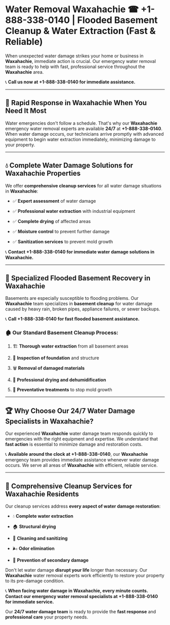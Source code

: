 # Water Removal Waxahachie ☎ +1-888-338-0140 | Flooded Basement Cleanup & Water Extraction (Fast & Reliable)

When unexpected water damage strikes your home or business in **Waxahachie**, immediate action is crucial. Our emergency water removal team is ready to help with fast, professional service throughout the **Waxahachie** area. 

📞 **Call us now at +1-888-338-0140 for immediate assistance.**
---
## 🚀 Rapid Response in Waxahachie When You Need It Most
Water emergencies don't follow a schedule. That's why our **Waxahachie** emergency water removal experts are available **24/7** at **+1-888-338-0140**. When water damage occurs, our technicians arrive promptly with advanced equipment to begin water extraction immediately, minimizing damage to your property.
---
## 💧 Complete Water Damage Solutions for Waxahachie Properties
We offer **comprehensive cleanup services** for all water damage situations in **Waxahachie**:
- ✅ **Expert assessment** of water damage  
- ✅ **Professional water extraction** with industrial equipment  
- ✅ **Complete drying** of affected areas  
- ✅ **Moisture control** to prevent further damage  
- ✅ **Sanitization services** to prevent mold growth  
📞 **Contact +1-888-338-0140 for immediate water damage solutions in Waxahachie.**
---
## 🌊 Specialized Flooded Basement Recovery in Waxahachie
Basements are especially susceptible to flooding problems. Our **Waxahachie** team specializes in **basement cleanup** for water damage caused by heavy rain, broken pipes, appliance failures, or sewer backups. 
📞 **Call +1-888-338-0140 for fast flooded basement assistance.**
### 🏚️ Our Standard Basement Cleanup Process:
1. 🏗️ **Thorough water extraction** from all basement areas  
2. 🔎 **Inspection of foundation** and structure  
3. 🗑️ **Removal of damaged materials**  
4. 💨 **Professional drying and dehumidification**  
5. 🚫 **Preventative treatments** to stop mold growth  
---
## 🏆 Why Choose Our 24/7 Water Damage Specialists in Waxahachie?
Our experienced **Waxahachie** water damage team responds quickly to emergencies with the right equipment and expertise. We understand that **fast action** is essential to minimize damage and restoration costs.
📞 **Available around the clock at +1-888-338-0140**, our **Waxahachie** emergency team provides immediate assistance whenever water damage occurs. We serve all areas of **Waxahachie** with efficient, reliable service.
---
## 🧹 Comprehensive Cleanup Services for Waxahachie Residents
Our cleanup services address **every aspect of water damage restoration**:
- 💧 **Complete water extraction**  
- 🏠 **Structural drying**  
- 🧼 **Cleaning and sanitizing**  
- 🌬️ **Odor elimination**  
- 🚫 **Prevention of secondary damage**  
Don't let water damage **disrupt your life** longer than necessary. Our **Waxahachie** water removal experts work efficiently to restore your property to its pre-damage condition.
📞 **When facing water damage in Waxahachie, every minute counts. Contact our emergency water removal specialists at +1-888-338-0140 for immediate service.**
Our **24/7 water damage team** is ready to provide the **fast response** and **professional care** your property needs.
